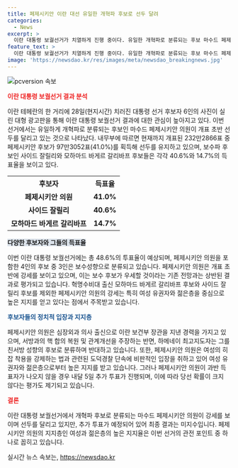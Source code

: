 ```yaml
---
title: 페제시키안 이란 대선 유일한 개혁파 후보로 선두 달려
categories:
  - News
excerpt: >
  이란 대통령 보궐선거가 치열하게 진행 중이다. 유일한 개혁파로 분류되는 후보 마수드 페제시키안 의원이 개표 초반에 선두를 달리고 있다. 내부부는 페제시키안 후보가 41.0%의 득표율로 선두를 지키고 있으며, 무게파인 사이드 잘릴리와 모하마드 바게르 갈리바프 후보들을 앞섰다. 페제시키안 후보는 서방과의 협상과 관계개선을 주장하며 여성 유권자와 젊은층의 지지를 받고 있다. 그러나 다득표자가 나오지 않으면 결선투표가 예정되어 있어 당선 확률은 불투명하다.
feature_text: >
  이란 대통령 보궐선거가 치열하게 진행 중이다. 유일한 개혁파로 분류되는 후보 마수드 페제시키안 의원이 개표 초반에 선두를 달리고 있다. 내부부는 페제시키안 후보가 41.0%의 득표율로 선두를 지키고 있으며, 무게파인 사이드 잘릴리와 모하마드 바게르 갈리바프 후보들을 앞섰다. 페제시키안 후보는 서방과의 협상과 관계개선을 주장하며 여성 유권자와 젊은층의 지지를 받고 있다. 그러나 다득표자가 나오지 않으면 결선투표가 예정되어 있어 당선 확률은 불투명하다.
image: 'https://newsdao.kr/res/images/meta/newsdao_breakingnews.jpg'
---
```


<p><img src="https://newsdao.kr/res/images/meta/newsdao_breakingnews.jpg" alt="pcversion 속보" /></p>

<p><b><span style="color: #ee2323;">이란 대통령 보궐선거 결과 분석</span></b></p>

<p data-ke-size="size16">이란 테헤란의 한 거리에 28일(현지시간) 치러진 대통령 선거 후보자 6인의 사진이 실린 대형 광고판을 통해 이란 대통령 보궐선거 결과에 대한 관심이 높아지고 있다. 이번 선거에서는 유일하게 개혁파로 분류되는 후보인 마수드 페제시키안 의원이 개표 초반 선두를 달리고 있는 것으로 나타났다. 내무부에 따르면 현재까지 개표된 232만2866표 중 페제시키안 후보가 97만3052표(41.0%)를 획득해 선두를 유지하고 있으며, 보수파 후보인 사이드 잘릴리와 모하마드 바게르 갈리바프 후보들은 각각 40.6%와 14.7%의 득표율을 보이고 있다.</p>

<table>
  <tr>
    <th>후보자</th>
    <th>득표율</th>
  </tr>
  <tr>
    <td style="text-align: center; height: 17px;"><b>페제시키안 의원</b></td>
    <td style="text-align: center; height: 17px;"><b>41.0%</b></td>
  </tr>
  <tr>
    <td style="text-align: center; height: 17px;"><b>사이드 잘릴리</b></td>
    <td style="text-align: center; height: 17px;"><b>40.6%</b></td>
  </tr>
  <tr>
    <td style="text-align: center; height: 17px;"><b>모하마드 바게르 갈리바프</b></td>
    <td style="text-align: center; height: 17px;"><b>14.7%</b></td>
  </tr>
</table>

<p><b><span style="background-color: #21538527;">다양한 후보자와 그들의 득표율</span></b></p>

<p data-ke-size="size16">이번 이란 대통령 보궐선거에는 총 48.6%의 투표율이 예상되며, 페제시키안 의원을 포함한 4인의 후보 중 3인은 보수성향으로 분류되고 있습니다. 페제시키안 의원은 개표 초반에 강세를 보이고 있으며, 이는 보수 후보가 우세할 것이라는 기존 전망과는 상반된 결과로 평가되고 있습니다. 혁명수비대 출신 모하마드 바게르 갈리바프 후보와 사이드 잘릴리 후보를 제외한 페제시키안 의원의 강세는 특히 여성 유권자와 젊은층을 중심으로 높은 지지를 얻고 있다는 점에서 주목받고 있습니다.</p>

<p><b><span style="color: #1a5490;">후보자들의 정치적 입장과 지지층</span></b></p>

<p data-ke-size="size16">페제시키안 의원은 심장외과 의사 출신으로 이란 보건부 장관을 지낸 경력을 가지고 있으며, 서방과의 핵 합의 복원 및 관계개선을 주장하는 반면, 하메네이 최고지도자는 그를 친서방 성향의 후보로 분류하며 반대하고 있습니다. 또한, 페제시키안 의원은 여성의 히잡 착용을 강제하는 법과 관련된 도덕경찰 단속에 비판적인 입장을 취하고 있어 여성 유권자와 젊은층으로부터 높은 지지를 받고 있습니다. 그러나 페제시키안 의원이 과반 득표자가 나오지 않을 경우 내달 5일 추가 투표가 진행되며, 이에 따라 당선 확률이 크지 않다는 평가도 제기되고 있습니다.</p>

<p><b><span style="color: #ee2323;">결론</span></b></p>

<p data-ke-size="size16">이란 대통령 보궐선거에서 개혁파 후보로 분류되는 마수드 페제시키안 의원이 강세를 보이며 선두를 달리고 있지만, 추가 투표가 예정되어 있어 최종 결과는 미지수입니다. 페제시키안 의원의 지지층인 여성과 젊은층의 높은 지지율은 이번 선거의 관전 포인트 중 하나로 꼽히고 있습니다.</p>
실시간 뉴스 속보는, <a href="https://newsdao.kr" rel="dofollow">https://newsdao.kr</a>


